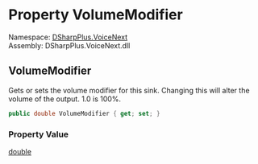 # Property VolumeModifier

Namespace: [DSharpPlus.VoiceNext](DSharpPlus.VoiceNext.md)  
Assembly: DSharpPlus.VoiceNext.dll

## <a id="DSharpPlus_VoiceNext_VoiceTransmitSink_VolumeModifier"></a>VolumeModifier

Gets or sets the volume modifier for this sink. Changing this will alter the volume of the output. 1.0 is 100%.

```csharp
public double VolumeModifier { get; set; }
```

### Property Value

[double](https://learn.microsoft.com/dotnet/api/system.double)

